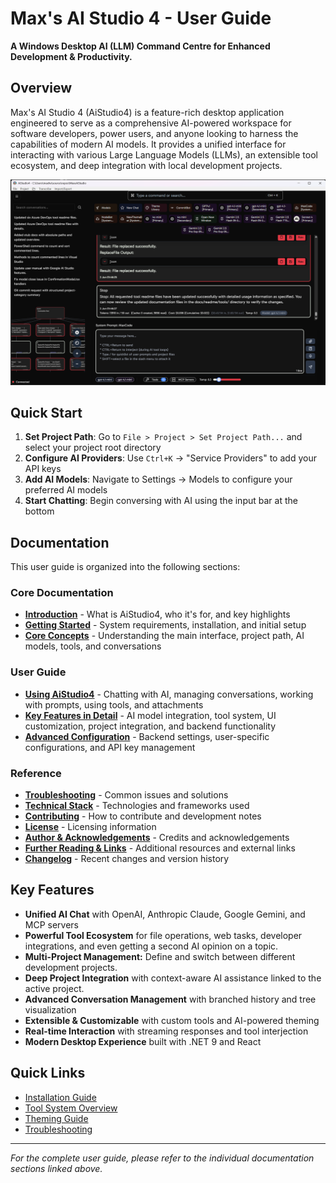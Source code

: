 ﻿# Max's AI Studio 4 - User Guide

**A Windows Desktop AI (LLM) Command Centre for Enhanced Development & Productivity.**

## Overview

Max's AI Studio 4 (AiStudio4) is a feature-rich desktop application engineered to serve as a comprehensive AI-powered workspace for software developers, power users, and anyone looking to harness the capabilities of modern AI models. It provides a unified interface for interacting with various Large Language Models (LLMs), an extensible tool ecosystem, and deep integration with local development projects.

![My Image](docs/readme/main.png)

## Quick Start

1. **Set Project Path**: Go to `File > Project > Set Project Path...` and select your project root directory
2. **Configure AI Providers**: Use `Ctrl+K` → "Service Providers" to add your API keys
3. **Add AI Models**: Navigate to Settings → Models to configure your preferred AI models
4. **Start Chatting**: Begin conversing with AI using the input bar at the bottom

## Documentation

This user guide is organized into the following sections:

### Core Documentation
- **[Introduction](docs/readme/01-introduction.md)** - What is AiStudio4, who it's for, and key highlights
- **[Getting Started](docs/readme/02-getting-started.md)** - System requirements, installation, and initial setup
- **[Core Concepts](docs/readme/03-core-concepts.md)** - Understanding the main interface, project path, AI models, tools, and conversations

### User Guide
- **[Using AiStudio4](docs/readme/04-using-aistudio4.md)** - Chatting with AI, managing conversations, working with prompts, using tools, and attachments
- **[Key Features in Detail](docs/readme/05-key-features-in-detail.md)** - AI model integration, tool system, UI customization, project integration, and backend functionality
- **[Advanced Configuration](docs/readme/06-advanced-configuration.md)** - Backend settings, user-specific configurations, and API key management

### Reference
- **[Troubleshooting](docs/readme/07-troubleshooting.md)** - Common issues and solutions
- **[Technical Stack](docs/readme/08-technical-stack.md)** - Technologies and frameworks used
- **[Contributing](docs/readme/09-contributing.md)** - How to contribute and development notes
- **[License](docs/readme/10-license.md)** - Licensing information
- **[Author & Acknowledgements](docs/readme/11-author-acknowledgements.md)** - Credits and acknowledgements
- **[Further Reading & Links](docs/readme/12-further-reading-links.md)** - Additional resources and external links
- **[Changelog](docs/readme/CHANGELOG.md)** - Recent changes and version history

## Key Features

- **Unified AI Chat** with OpenAI, Anthropic Claude, Google Gemini, and MCP servers
- **Powerful Tool Ecosystem** for file operations, web tasks, developer integrations, and even getting a second AI opinion on a topic.
- **Multi-Project Management:** Define and switch between different development projects.
- **Deep Project Integration** with context-aware AI assistance linked to the active project.
- **Advanced Conversation Management** with branched history and tree visualization
- **Extensible & Customizable** with custom tools and AI-powered theming
- **Real-time Interaction** with streaming responses and tool interjection
- **Modern Desktop Experience** built with .NET 9 and React

## Quick Links

- [Installation Guide](docs/readme/02-getting-started.md#22-installation)
- [Tool System Overview](docs/readme/05-key-features-in-detail.md#52-tool-system)
- [Theming Guide](docs/readme/05-key-features-in-detail.md#531-theming)
- [Troubleshooting](docs/readme/07-troubleshooting.md)

---

*For the complete user guide, please refer to the individual documentation sections linked above.*